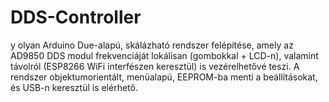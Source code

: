 # DDS-Controller
y olyan Arduino Due-alapú, skálázható rendszer felépítése, amely az AD9850 DDS modul frekvenciáját lokálisan (gombokkal + LCD-n), valamint távolról (ESP8266 WiFi interfészen keresztül) is vezérelhetővé teszi. A rendszer objektumorientált, menüalapú, EEPROM-ba menti a beállításokat, és USB-n keresztül is elérhető.
